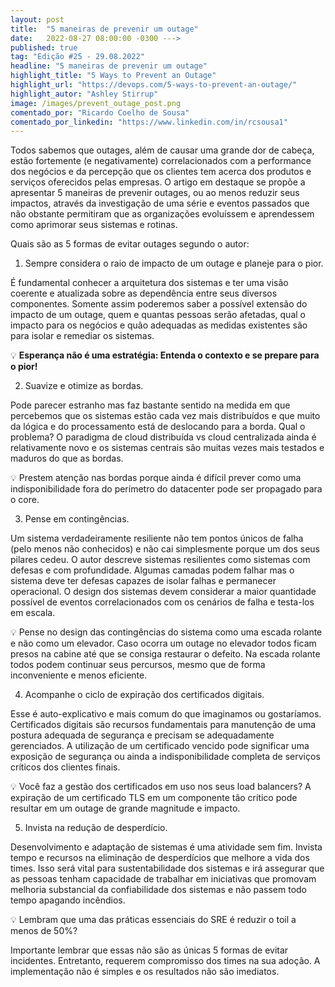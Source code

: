 ```yaml
---
layout: post 
title:  "5 maneiras de prevenir um outage"
date:   2022-08-27 08:00:00 -0300 --->
published: true
tag: "Edição #25 - 29.08.2022"
headline: "5 maneiras de prevenir um outage"
highlight_title: "5 Ways to Prevent an Outage"
highlight_url: "https://devops.com/5-ways-to-prevent-an-outage/"
highlight_autor: "Ashley Stirrup"
image: /images/prevent_outage_post.png
comentado_por: "Ricardo Coelho de Sousa"
comentado_por_linkedin: "https://www.linkedin.com/in/rcsousa1"
---
```

Todos sabemos que outages, além de causar uma grande dor de cabeça, estão fortemente (e negativamente) correlacionados com a performance dos  negócios e da percepção que os clientes tem acerca dos produtos e serviços oferecidos pelas empresas. O artigo em destaque se propõe a apresentar 5 maneiras de prevenir outages, ou ao menos reduzir seus impactos, através da investigação de uma série e eventos passados que não obstante permitiram que as organizações evoluíssem e aprendessem como aprimorar seus sistemas e rotinas.

Quais são as 5 formas de evitar outages segundo o autor:

1. Sempre considera o raio de impacto de um outage e planeje para o pior. 

É fundamental conhecer a arquitetura dos sistemas e ter uma visão coerente e atualizada sobre as dependência entre seus diversos componentes. Somente assim poderemos saber a possível extensão do impacto de um outage, quem e quantas pessoas serão afetadas, qual o impacto para os negócios e quão adequadas as medidas existentes são para isolar e remediar os sistemas.

💡 **Esperança não é uma estratégia: Entenda o contexto e se prepare para o pior!**

2. Suavize e otimize as bordas. 

Pode parecer estranho mas faz bastante sentido na medida em que percebemos que os sistemas estão cada vez mais distribuídos e que muito da lógica e do processamento está de deslocando para a borda. Qual o problema? O paradigma de cloud distribuída vs cloud centralizada ainda é relativamente novo e os sistemas centrais são muitas vezes mais testados e maduros do que as bordas. 

💡 Prestem atenção nas bordas porque ainda é difícil prever como uma indisponibilidade fora do perímetro do datacenter pode ser propagado para o core.

3. Pense em contingências. 

Um sistema verdadeiramente resiliente não tem pontos únicos de falha (pelo menos não conhecidos) e não cai simplesmente porque um dos seus pilares cedeu. O autor descreve sistemas resilientes como sistemas com defesas e com profundidade. Algumas camadas podem falhar mas o sistema deve ter defesas capazes de isolar falhas e permanecer operacional. O design dos sistemas devem considerar a maior quantidade possível de eventos correlacionados com os cenários de falha e testa-los em escala.

💡 Pense no design das contingências do sistema como uma escada rolante e não como um elevador. Caso ocorra um outage no elevador todos ficam presos na cabine até que se consiga restaurar o defeito. Na escada rolante todos podem continuar seus percursos, mesmo que de forma inconveniente e menos eficiente.

4. Acompanhe o ciclo de expiração dos certificados digitais.

Esse é auto-explicativo e mais comum do que imaginamos ou gostaríamos. Certificados digitais são recursos fundamentais para manutenção de uma postura adequada de segurança e precisam se adequadamente gerenciados. A utilização de um certificado vencido pode significar uma exposição de segurança ou ainda a indisponibilidade completa de serviços críticos dos clientes finais.

💡 Você faz a gestão dos certificados em uso nos seus load balancers? A expiração de um certificado TLS em um componente tão crítico pode resultar em um outage de grande magnitude e impacto.

5. Invista na redução de desperdício.

Desenvolvimento e adaptação de sistemas é uma atividade sem fim. Invista tempo e recursos na eliminação de desperdícios que melhore a vida dos times. Isso será vital para sustentabilidade dos sistemas e irá assegurar que as pessoas tenham capacidade de trabalhar em iniciativas que promovam melhoria substancial da confiabilidade dos sistemas e não passem todo tempo apagando incêndios.

💡 Lembram que uma das práticas essenciais do SRE é reduzir o toil a menos de 50%?

Importante lembrar que essas não são as únicas 5 formas de evitar incidentes. Entretanto, requerem compromisso dos times na sua adoção. A implementação não é simples e os resultados não são imediatos.